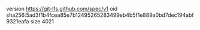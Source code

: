 version https://git-lfs.github.com/spec/v1
oid sha256:5ad3f1b4fcea85e7b12495265283499eb4b5f1e889a0bd7dec194abf9321eafa
size 4021
